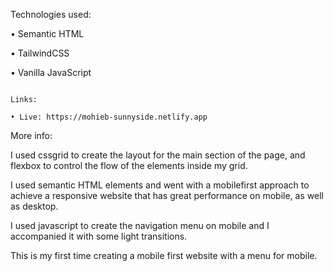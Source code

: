 

Technologies used:

• Semantic HTML

• TailwindCSS

• Vanilla JavaScript
~~~~~~~~~

Links:

• Live: https://mohieb-sunnyside.netlify.app
~~~~~~~~~

More info:

I used cssgrid to create the layout for the main section of the page, and flexbox to control the flow of the elements inside my grid.

I used semantic HTML elements and went with a mobilefirst approach to achieve a responsive website that has great performance on mobile, as well as desktop.

I used javascript to create the navigation menu on mobile and I accompanied it with some light transitions.

This is my first time creating a mobile first website with a menu for mobile.
